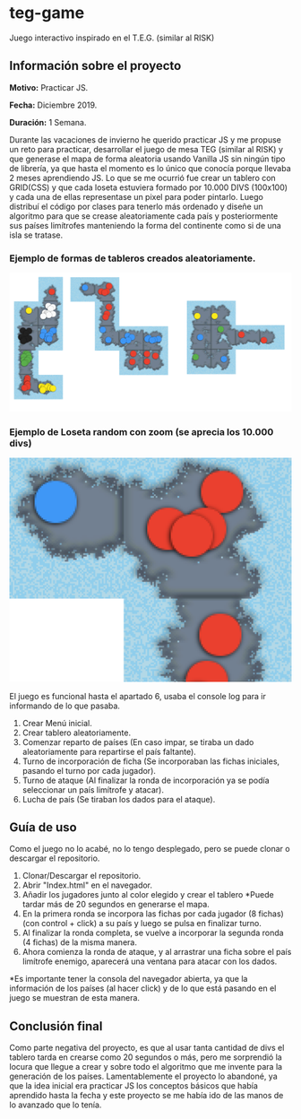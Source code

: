 # teg-game

Juego interactivo inspirado en el T.E.G. (similar al RISK)

## Información sobre el proyecto

**Motivo:** Practicar JS.

**Fecha:** Diciembre 2019.

**Duración:** 1 Semana.

Durante las vacaciones de invierno he querido practicar JS y me propuse un reto para practicar, desarrollar el juego de mesa TEG (similar al RISK) y que generase el mapa de forma aleatoria usando Vanilla JS sin ningún tipo de librería, ya que hasta el momento es lo único que conocía porque llevaba 2 meses aprendiendo JS. Lo que se me ocurrió fue crear un tablero con GRID(CSS) y que cada loseta estuviera formado por 10.000 DIVS (100x100) y cada una de ellas representase un pixel para poder pintarlo. Luego distribuí el código por clases para tenerlo más ordenado y diseñe un algoritmo para que se crease aleatoriamente cada país y posteriormente sus países limítrofes manteniendo la forma del continente como si de una isla se tratase.

### Ejemplo de formas de tableros creados aleatoriamente.

![Screenshot](imagenes/readme/random.png)

### Ejemplo de Loseta random con zoom (se aprecia los 10.000 divs)

![Screenshot](imagenes/readme/zoom.png)

 El juego es funcional hasta el apartado 6, usaba el console log para ir informando de lo que pasaba.

1. Crear Menú inicial.
2. Crear tablero aleatoriamente.
3. Comenzar reparto de países (En caso impar, se tiraba un dado aleatoriamente para repartirse el país faltante).
4. Turno de incorporación de ficha (Se incorporaban las fichas iniciales, pasando el turno por cada jugador).
5. Turno de ataque (Al finalizar la ronda de incorporación ya se podía seleccionar un país limítrofe y atacar).
6. Lucha de país (Se tiraban los dados para el ataque).

## Guía de uso

Como el juego no lo acabé, no lo tengo desplegado, pero se puede clonar o descargar el repositorio.

1. Clonar/Descargar el repositorio.
2. Abrir "Index.html" en el navegador.
3. Añadir los jugadores junto al color elegido y crear el tablero *Puede tardar más de 20 segundos en generarse el mapa.
4. En la primera ronda se incorpora las fichas por cada jugador (8 fichas) (con control + click) a su país y luego se pulsa en finalizar turno. 
5. Al finalizar la ronda completa, se vuelve a incorporar la segunda ronda (4 fichas) de la misma manera.
6. Ahora comienza la ronda de ataque, y al arrastrar una ficha sobre el país limítrofe enemigo, aparecerá una ventana para atacar con los dados.

*Es importante tener la consola del navegador abierta, ya que la información de los países (al hacer click) y de lo que está pasando en el juego se muestran de esta manera.

## Conclusión final

Como parte negativa del proyecto, es que al usar tanta cantidad de divs el tablero tarda en crearse como 20 segundos o más, pero me sorprendió la locura que llegue a crear y sobre todo el algoritmo que me invente para la generación de los países. Lamentablemente el proyecto lo abandoné, ya que la idea inicial era practicar JS los conceptos básicos que había aprendido hasta la fecha y este proyecto se me había ido de las manos de lo avanzado que lo tenía.

